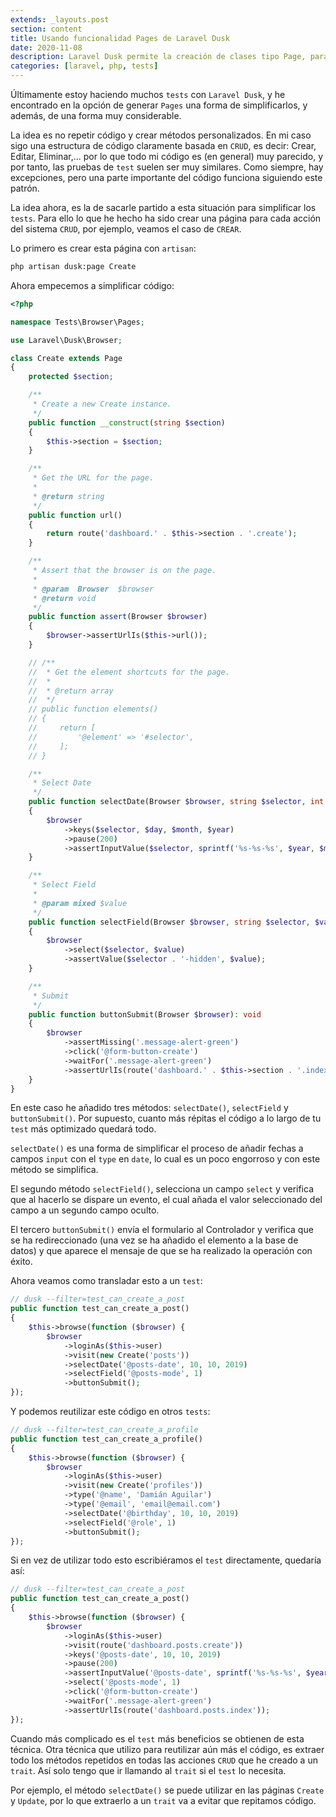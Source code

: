 ```yaml
---
extends: _layouts.post
section: content
title: Usando funcionalidad Pages de Laravel Dusk
date: 2020-11-08
description: Laravel Dusk permite la creación de clases tipo Page, para simplificar y automatizar procesos durante la realización de test de navegador
categories: [laravel, php, tests]
---
```


Últimamente estoy haciendo muchos `tests` con `Laravel Dusk`, y he encontrado en la opción de generar `Pages` una forma de simplificarlos, y además, de una forma muy considerable.

La idea es no repetir código y crear métodos personalizados. En mi caso sigo una estructura de código claramente basada en `CRUD`, es decir: Crear, Editar, Eliminar,... por lo que todo mi código es (en general) muy parecido, y por tanto, las pruebas de `test` suelen ser muy similares. Como siempre, hay excepciones, pero una parte importante del código funciona siguiendo este patrón.

La idea ahora, es la de sacarle partido a esta situación para simplificar los `tests`. Para ello lo que he hecho ha sido crear una página para cada acción del sistema `CRUD`, por ejemplo, veamos el caso de `CREAR`. 

Lo primero es crear esta página con `artisan`:

```bash
php artisan dusk:page Create
```

Ahora empecemos a simplificar código:

```php 
<?php

namespace Tests\Browser\Pages;

use Laravel\Dusk\Browser;

class Create extends Page
{
    protected $section;

    /**
     * Create a new Create instance.
     */
    public function __construct(string $section)
    {
        $this->section = $section;
    }

    /**
     * Get the URL for the page.
     *
     * @return string
     */
    public function url()
    {
        return route('dashboard.' . $this->section . '.create');
    }

    /**
     * Assert that the browser is on the page.
     *
     * @param  Browser  $browser
     * @return void
     */
    public function assert(Browser $browser)
    {
        $browser->assertUrlIs($this->url());
    }

    // /**
    //  * Get the element shortcuts for the page.
    //  *
    //  * @return array
    //  */
    // public function elements()
    // {
    //     return [
    //         '@element' => '#selector',
    //     ];
    // }

    /**
     * Select Date
     */
    public function selectDate(Browser $browser, string $selector, int $day, int $month, int $year): void
    {
        $browser
            ->keys($selector, $day, $month, $year)
            ->pause(200)
            ->assertInputValue($selector, sprintf('%s-%s-%s', $year, $month, $day));
    }

    /**
     * Select Field
     *
     * @param mixed $value
     */
    public function selectField(Browser $browser, string $selector, $value): void
    {
        $browser
            ->select($selector, $value)
            ->assertValue($selector . '-hidden', $value);
    }

    /**
     * Submit
     */
    public function buttonSubmit(Browser $browser): void
    {
        $browser
            ->assertMissing('.message-alert-green')
            ->click('@form-button-create')
            ->waitFor('.message-alert-green')
            ->assertUrlIs(route('dashboard.' . $this->section . '.index'));
    }
}

```

En este caso he añadido tres métodos: `selectDate()`, `selectField` y `buttonSubmit()`. Por supuesto, cuanto más répitas el código a lo largo de tu `test` más optimizado quedará todo. 

`selectDate()` es una forma de simplificar el proceso de añadir fechas a campos `input` con el `type` en `date`, lo cual es un poco engorroso y con este método se simplifica.

El segundo método `selectField()`, selecciona un campo `select` y verifica que al hacerlo se dispare un evento, el cual añada el valor seleccionado del campo a un segundo campo oculto.

El tercero `buttonSubmit()` envía el formulario al Controlador y verifica que se ha redireccionado (una vez se ha añadido el elemento a la base de datos) y que aparece el mensaje de que se ha realizado la operación con éxito.

Ahora veamos como transladar esto a un `test`:

```php 
// dusk --filter=test_can_create_a_post
public function test_can_create_a_post()
{
    $this->browse(function ($browser) {
        $browser
            ->loginAs($this->user)
            ->visit(new Create('posts'))
            ->selectDate('@posts-date', 10, 10, 2019)
            ->selectField('@posts-mode', 1)
            ->buttonSubmit();
});
```

Y podemos reutilizar este código en otros `tests`:

```php 
// dusk --filter=test_can_create_a_profile
public function test_can_create_a_profile()
{
    $this->browse(function ($browser) {
        $browser
            ->loginAs($this->user)
            ->visit(new Create('profiles'))
            ->type('@name', 'Damián Aguilar')
            ->type('@email', 'email@email.com')
            ->selectDate('@birthday', 10, 10, 2019)
            ->selectField('@role', 1)
            ->buttonSubmit();
});
```

Si en vez de utilizar todo esto escribiéramos el `test` directamente, quedaría así:

```php 
// dusk --filter=test_can_create_a_post
public function test_can_create_a_post()
{
    $this->browse(function ($browser) {
        $browser
            ->loginAs($this->user)
            ->visit(route('dashboard.posts.create'))
            ->keys('@posts-date', 10, 10, 2019)
            ->pause(200)
            ->assertInputValue('@posts-date', sprintf('%s-%s-%s', $year, $month, $day))
            ->select('@posts-mode', 1)
            ->click('@form-button-create')
            ->waitFor('.message-alert-green')
            ->assertUrlIs(route('dashboard.posts.index'));
});
```

Cuando más complicado es el `test` más beneficios se obtienen de esta técnica. Otra técnica que utilizo para reutilizar aún más el código, es extraer todo los métodos repetidos en todas las acciones `CRUD` que he creado a un `trait`. Así solo tengo que ir llamando al `trait` si el `test` lo necesita.

Por ejemplo, el método `selectDate()` se puede utilizar en las páginas `Create` y `Update`, por lo que extraerlo a un `trait` va a evitar que repitamos código. 
